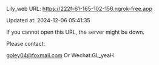Lily_web URL: https://222f-61-165-102-156.ngrok-free.app

Updated at: 2024-12-06 05:41:35

If you cannot open this URL, the server might be down.

Please contact: 

goley04@foxmail.com Or Wechat:GL_yeaH